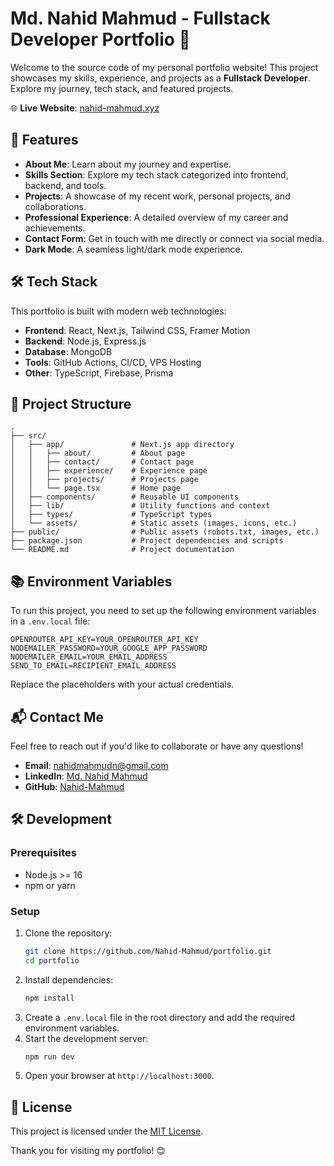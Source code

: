
# Md. Nahid Mahmud - Fullstack Developer Portfolio 🌟

Welcome to the source code of my personal portfolio website! This project showcases my skills, experience, and projects as a **Fullstack Developer**. Explore my journey, tech stack, and featured projects.

🌐 **Live Website**: [nahid-mahmud.xyz](https://nahid-mahmud.xyz)

## 🚀 Features
- **About Me**: Learn about my journey and expertise.
- **Skills Section**: Explore my tech stack categorized into frontend, backend, and tools.
- **Projects**: A showcase of my recent work, personal projects, and collaborations.
- **Professional Experience**: A detailed overview of my career and achievements.
- **Contact Form**: Get in touch with me directly or connect via social media.
- **Dark Mode**: A seamless light/dark mode experience.

## 🛠️ Tech Stack
This portfolio is built with modern web technologies:
- **Frontend**: React, Next.js, Tailwind CSS, Framer Motion
- **Backend**: Node.js, Express.js
- **Database**: MongoDB
- **Tools**: GitHub Actions, CI/CD, VPS Hosting
- **Other**: TypeScript, Firebase, Prisma

## 📂 Project Structure
```plaintext
.
├── src/
│   ├── app/               # Next.js app directory
│   │   ├── about/         # About page
│   │   ├── contact/       # Contact page
│   │   ├── experience/    # Experience page
│   │   ├── projects/      # Projects page
│   │   └── page.tsx       # Home page
│   ├── components/        # Reusable UI components
│   ├── lib/               # Utility functions and context
│   ├── types/             # TypeScript types
│   └── assets/            # Static assets (images, icons, etc.)
├── public/                # Public assets (robots.txt, images, etc.)
├── package.json           # Project dependencies and scripts
└── README.md              # Project documentation
```

## 📚 Environment Variables
To run this project, you need to set up the following environment variables in a `.env.local` file:
```plaintext
OPENROUTER_API_KEY=YOUR_OPENROUTER_API_KEY
NODEMAILER_PASSWORD=YOUR_GOOGLE_APP_PASSWORD
NODEMAILER_EMAIL=YOUR_EMAIL_ADDRESS
SEND_TO_EMAIL=RECIPIENT_EMAIL_ADDRESS
```
Replace the placeholders with your actual credentials.

## 📬 Contact Me
Feel free to reach out if you'd like to collaborate or have any questions!
- **Email**: [nahidmahmudn@gmail.com](mailto:nahidmahmudn@gmail.com)
- **LinkedIn**: [Md. Nahid Mahmud](https://www.linkedin.com/in/md-nahid-mahmud/)
- **GitHub**: [Nahid-Mahmud](https://github.com/Nahid-Mahmud)

## 🛠️ Development
### Prerequisites
- Node.js >= 16
- npm or yarn

### Setup
1. Clone the repository:
   ```bash
   git clone https://github.com/Nahid-Mahmud/portfolio.git
   cd portfolio
   ```
2. Install dependencies:
   ```bash
   npm install
   ```
3. Create a `.env.local` file in the root directory and add the required environment variables.
4. Start the development server:
   ```bash
   npm run dev
   ```
5. Open your browser at `http://localhost:3000`.

## 📜 License
This project is licensed under the [MIT License](LICENSE).

Thank you for visiting my portfolio! 😊
